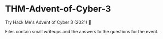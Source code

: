 # THM-Advent-of-Cyber-3
Try Hack Me's Advent of Cyber 3 (2021) 🎅

Files contain small writeups and the answers to the questions for the event. 
